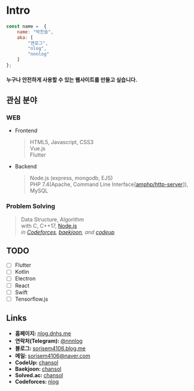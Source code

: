 # Intro
```js
const name =  {
	name: "박찬솔",
	aka: [
		"엔로그",
		"nlog",
		"nnnlog"
	]
};
```
#### 누구나 안전하게 사용할 수 있는 웹사이트를 만들고 싶습니다.


## 관심 분야
### WEB
* Frontend

  > HTML5, Javascript, CSS3<br>
  > Vue.js<br>
  > Flutter<br>
  
* Backend

  > Node.js (express, mongodb, EJS)<br>
  > PHP 7.4(Apache, Command Line Interface[[amphp/http-server](https://github.com/amphp/http-server)]), MySQL<br>
  
### Problem Solving

  > Data Structure, Algorithm<br>
  > with C, C++17, [Node.js](https://nodejs.org)<br>
  > *in [Codeforces](http://codeforces.com/profile/nlog), [baekjoon](https://www.acmicpc.net/user/chansol), and [codeup](https://codeup.kr/userinfo.php?user=chansol)*<br>
  
## TODO
* [ ] Flutter
* [ ] Kotlin
* [ ] Electron
* [ ] React
* [ ] Swift
* [ ] Tensorflow.js

## Links
* <b>홈페이지: </b> [nlog.dnhs.me](https://nlog.dnhs.me/)
* <b>연락처(Telegram): </b> [@nnnlog](https://t.me/nnnlog)
* <b>블로그: </b> [sorisem4106.blog.me](https://sorisem4106.blog.me/)
* <b>메일: </b> sorisem4106@naver.com
* <b>CodeUp: </b>[chansol](https://codeup.kr/userinfo.php?user=chansol)
* <b>Baekjoon: </b>[chansol](https://www.acmicpc.net/user/chansol)
* <b>Solved.ac: </b>[chansol](https://solved.ac/chansol)
* <b>Codeforces: </b>[nlog](http://codeforces.com/profile/nlog)
